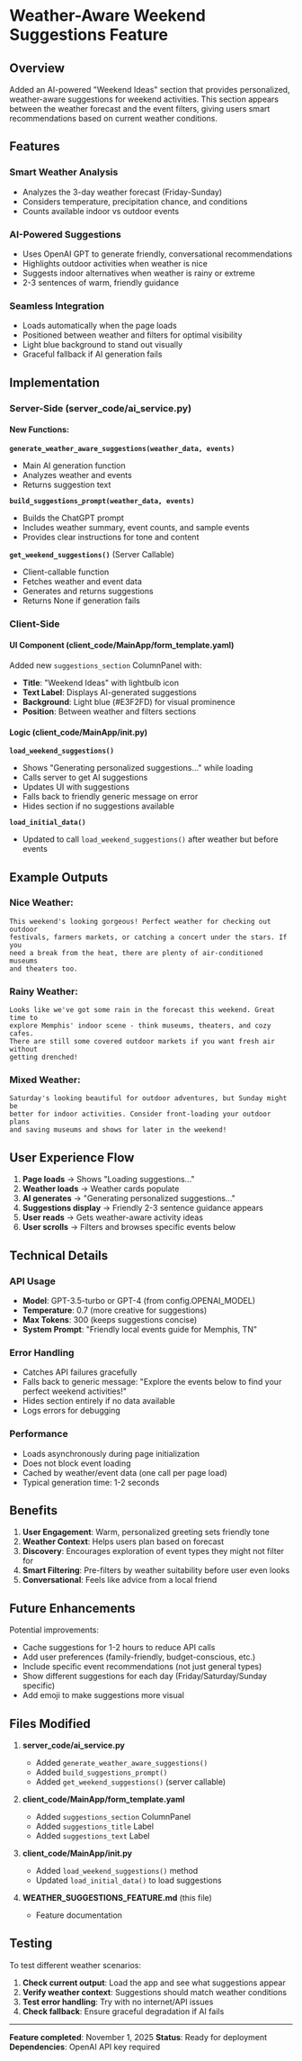 # Weather-Aware Weekend Suggestions Feature

## Overview

Added an AI-powered "Weekend Ideas" section that provides personalized, weather-aware suggestions for weekend activities. This section appears between the weather forecast and the event filters, giving users smart recommendations based on current weather conditions.

## Features

### Smart Weather Analysis
- Analyzes the 3-day weather forecast (Friday-Sunday)
- Considers temperature, precipitation chance, and conditions
- Counts available indoor vs outdoor events

### AI-Powered Suggestions
- Uses OpenAI GPT to generate friendly, conversational recommendations
- Highlights outdoor activities when weather is nice
- Suggests indoor alternatives when weather is rainy or extreme
- 2-3 sentences of warm, friendly guidance

### Seamless Integration
- Loads automatically when the page loads
- Positioned between weather and filters for optimal visibility
- Light blue background to stand out visually
- Graceful fallback if AI generation fails

## Implementation

### Server-Side (server_code/ai_service.py)

#### New Functions:

**`generate_weather_aware_suggestions(weather_data, events)`**
- Main AI generation function
- Analyzes weather and events
- Returns suggestion text

**`build_suggestions_prompt(weather_data, events)`**
- Builds the ChatGPT prompt
- Includes weather summary, event counts, and sample events
- Provides clear instructions for tone and content

**`get_weekend_suggestions()`** (Server Callable)
- Client-callable function
- Fetches weather and event data
- Generates and returns suggestions
- Returns None if generation fails

### Client-Side

#### UI Component (client_code/MainApp/form_template.yaml)
Added new `suggestions_section` ColumnPanel with:
- **Title**: "Weekend Ideas" with lightbulb icon
- **Text Label**: Displays AI-generated suggestions
- **Background**: Light blue (#E3F2FD) for visual prominence
- **Position**: Between weather and filters sections

#### Logic (client_code/MainApp/__init__.py)

**`load_weekend_suggestions()`**
- Shows "Generating personalized suggestions..." while loading
- Calls server to get AI suggestions
- Updates UI with suggestions
- Falls back to friendly generic message on error
- Hides section if no suggestions available

**`load_initial_data()`**
- Updated to call `load_weekend_suggestions()` after weather but before events

## Example Outputs

### Nice Weather:
```
This weekend's looking gorgeous! Perfect weather for checking out outdoor 
festivals, farmers markets, or catching a concert under the stars. If you 
need a break from the heat, there are plenty of air-conditioned museums 
and theaters too.
```

### Rainy Weather:
```
Looks like we've got some rain in the forecast this weekend. Great time to 
explore Memphis' indoor scene - think museums, theaters, and cozy cafes. 
There are still some covered outdoor markets if you want fresh air without 
getting drenched!
```

### Mixed Weather:
```
Saturday's looking beautiful for outdoor adventures, but Sunday might be 
better for indoor activities. Consider front-loading your outdoor plans 
and saving museums and shows for later in the weekend!
```

## User Experience Flow

1. **Page loads** → Shows "Loading suggestions..."
2. **Weather loads** → Weather cards populate
3. **AI generates** → "Generating personalized suggestions..."
4. **Suggestions display** → Friendly 2-3 sentence guidance appears
5. **User reads** → Gets weather-aware activity ideas
6. **User scrolls** → Filters and browses specific events below

## Technical Details

### API Usage
- **Model**: GPT-3.5-turbo or GPT-4 (from config.OPENAI_MODEL)
- **Temperature**: 0.7 (more creative for suggestions)
- **Max Tokens**: 300 (keeps suggestions concise)
- **System Prompt**: "Friendly local events guide for Memphis, TN"

### Error Handling
- Catches API failures gracefully
- Falls back to generic message: "Explore the events below to find your perfect weekend activities!"
- Hides section entirely if no data available
- Logs errors for debugging

### Performance
- Loads asynchronously during page initialization
- Does not block event loading
- Cached by weather/event data (one call per page load)
- Typical generation time: 1-2 seconds

## Benefits

1. **User Engagement**: Warm, personalized greeting sets friendly tone
2. **Weather Context**: Helps users plan based on forecast
3. **Discovery**: Encourages exploration of event types they might not filter for
4. **Smart Filtering**: Pre-filters by weather suitability before user even looks
5. **Conversational**: Feels like advice from a local friend

## Future Enhancements

Potential improvements:
- Cache suggestions for 1-2 hours to reduce API calls
- Add user preferences (family-friendly, budget-conscious, etc.)
- Include specific event recommendations (not just general types)
- Show different suggestions for each day (Friday/Saturday/Sunday specific)
- Add emoji to make suggestions more visual

## Files Modified

1. **server_code/ai_service.py**
   - Added `generate_weather_aware_suggestions()`
   - Added `build_suggestions_prompt()`
   - Added `get_weekend_suggestions()` (server callable)

2. **client_code/MainApp/form_template.yaml**
   - Added `suggestions_section` ColumnPanel
   - Added `suggestions_title` Label
   - Added `suggestions_text` Label

3. **client_code/MainApp/__init__.py**
   - Added `load_weekend_suggestions()` method
   - Updated `load_initial_data()` to load suggestions

4. **WEATHER_SUGGESTIONS_FEATURE.md** (this file)
   - Feature documentation

## Testing

To test different weather scenarios:

1. **Check current output**: Load the app and see what suggestions appear
2. **Verify weather context**: Suggestions should match weather conditions
3. **Test error handling**: Try with no internet/API issues
4. **Check fallback**: Ensure graceful degradation if AI fails

---

**Feature completed**: November 1, 2025
**Status**: Ready for deployment
**Dependencies**: OpenAI API key required

